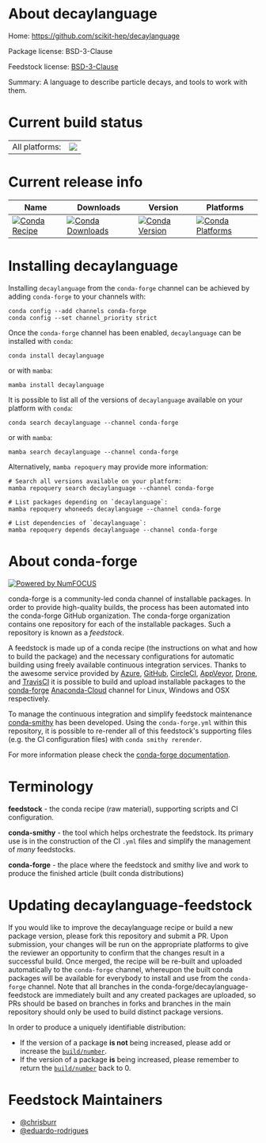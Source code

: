 About decaylanguage
===================

Home: https://github.com/scikit-hep/decaylanguage

Package license: BSD-3-Clause

Feedstock license: [BSD-3-Clause](https://github.com/conda-forge/decaylanguage-feedstock/blob/main/LICENSE.txt)

Summary: A language to describe particle decays, and tools to work with them.

Current build status
====================


<table><tr><td>All platforms:</td>
    <td>
      <a href="https://dev.azure.com/conda-forge/feedstock-builds/_build/latest?definitionId=10857&branchName=main">
        <img src="https://dev.azure.com/conda-forge/feedstock-builds/_apis/build/status/decaylanguage-feedstock?branchName=main">
      </a>
    </td>
  </tr>
</table>

Current release info
====================

| Name | Downloads | Version | Platforms |
| --- | --- | --- | --- |
| [![Conda Recipe](https://img.shields.io/badge/recipe-decaylanguage-green.svg)](https://anaconda.org/conda-forge/decaylanguage) | [![Conda Downloads](https://img.shields.io/conda/dn/conda-forge/decaylanguage.svg)](https://anaconda.org/conda-forge/decaylanguage) | [![Conda Version](https://img.shields.io/conda/vn/conda-forge/decaylanguage.svg)](https://anaconda.org/conda-forge/decaylanguage) | [![Conda Platforms](https://img.shields.io/conda/pn/conda-forge/decaylanguage.svg)](https://anaconda.org/conda-forge/decaylanguage) |

Installing decaylanguage
========================

Installing `decaylanguage` from the `conda-forge` channel can be achieved by adding `conda-forge` to your channels with:

```
conda config --add channels conda-forge
conda config --set channel_priority strict
```

Once the `conda-forge` channel has been enabled, `decaylanguage` can be installed with `conda`:

```
conda install decaylanguage
```

or with `mamba`:

```
mamba install decaylanguage
```

It is possible to list all of the versions of `decaylanguage` available on your platform with `conda`:

```
conda search decaylanguage --channel conda-forge
```

or with `mamba`:

```
mamba search decaylanguage --channel conda-forge
```

Alternatively, `mamba repoquery` may provide more information:

```
# Search all versions available on your platform:
mamba repoquery search decaylanguage --channel conda-forge

# List packages depending on `decaylanguage`:
mamba repoquery whoneeds decaylanguage --channel conda-forge

# List dependencies of `decaylanguage`:
mamba repoquery depends decaylanguage --channel conda-forge
```


About conda-forge
=================

[![Powered by
NumFOCUS](https://img.shields.io/badge/powered%20by-NumFOCUS-orange.svg?style=flat&colorA=E1523D&colorB=007D8A)](https://numfocus.org)

conda-forge is a community-led conda channel of installable packages.
In order to provide high-quality builds, the process has been automated into the
conda-forge GitHub organization. The conda-forge organization contains one repository
for each of the installable packages. Such a repository is known as a *feedstock*.

A feedstock is made up of a conda recipe (the instructions on what and how to build
the package) and the necessary configurations for automatic building using freely
available continuous integration services. Thanks to the awesome service provided by
[Azure](https://azure.microsoft.com/en-us/services/devops/), [GitHub](https://github.com/),
[CircleCI](https://circleci.com/), [AppVeyor](https://www.appveyor.com/),
[Drone](https://cloud.drone.io/welcome), and [TravisCI](https://travis-ci.com/)
it is possible to build and upload installable packages to the
[conda-forge](https://anaconda.org/conda-forge) [Anaconda-Cloud](https://anaconda.org/)
channel for Linux, Windows and OSX respectively.

To manage the continuous integration and simplify feedstock maintenance
[conda-smithy](https://github.com/conda-forge/conda-smithy) has been developed.
Using the ``conda-forge.yml`` within this repository, it is possible to re-render all of
this feedstock's supporting files (e.g. the CI configuration files) with ``conda smithy rerender``.

For more information please check the [conda-forge documentation](https://conda-forge.org/docs/).

Terminology
===========

**feedstock** - the conda recipe (raw material), supporting scripts and CI configuration.

**conda-smithy** - the tool which helps orchestrate the feedstock.
                   Its primary use is in the construction of the CI ``.yml`` files
                   and simplify the management of *many* feedstocks.

**conda-forge** - the place where the feedstock and smithy live and work to
                  produce the finished article (built conda distributions)


Updating decaylanguage-feedstock
================================

If you would like to improve the decaylanguage recipe or build a new
package version, please fork this repository and submit a PR. Upon submission,
your changes will be run on the appropriate platforms to give the reviewer an
opportunity to confirm that the changes result in a successful build. Once
merged, the recipe will be re-built and uploaded automatically to the
`conda-forge` channel, whereupon the built conda packages will be available for
everybody to install and use from the `conda-forge` channel.
Note that all branches in the conda-forge/decaylanguage-feedstock are
immediately built and any created packages are uploaded, so PRs should be based
on branches in forks and branches in the main repository should only be used to
build distinct package versions.

In order to produce a uniquely identifiable distribution:
 * If the version of a package **is not** being increased, please add or increase
   the [``build/number``](https://docs.conda.io/projects/conda-build/en/latest/resources/define-metadata.html#build-number-and-string).
 * If the version of a package **is** being increased, please remember to return
   the [``build/number``](https://docs.conda.io/projects/conda-build/en/latest/resources/define-metadata.html#build-number-and-string)
   back to 0.

Feedstock Maintainers
=====================

* [@chrisburr](https://github.com/chrisburr/)
* [@eduardo-rodrigues](https://github.com/eduardo-rodrigues/)

